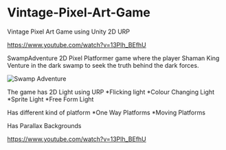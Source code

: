 # Vintage-Pixel-Art-Game
Vintage Pixel Art Game using Unity 2D URP



https://www.youtube.com/watch?v=13Plh_BEfhU


SwampAdventure 2D Pixel Platformer game where the player Shaman King Venture in the dark swamp to seek the truth behind the dark forces.

![Swamp Adventure](https://user-images.githubusercontent.com/20840303/155049847-2d4a547d-2e75-490f-a480-6311c57cda94.png)

The game has 2D Light using URP
*Flicking light
*Colour Changing Light
*Sprite Light
*Free Form Light

Has different kind of platform
*One Way Platforms
*Moving Platforms

Has Parallax Backgrounds
 
https://www.youtube.com/watch?v=13Plh_BEfhU
